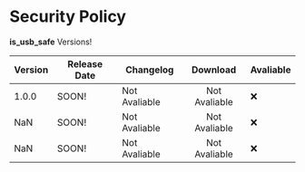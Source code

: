 # Security Policy

**is_usb_safe** Versions!

| Version | Release Date | Changelog     |    Download   | Avaliable |
|---------|--------------|---------------|:-------------:|-----------|
|  1.0.0  |     SOON!    | Not Avaliable | Not Avaliable |     ❌     |
|   NaN   |     SOON!    | Not Avaliable | Not Avaliable |     ❌     |
|   NaN   |     SOON!    | Not Avaliable | Not Avaliable |     ❌     |
